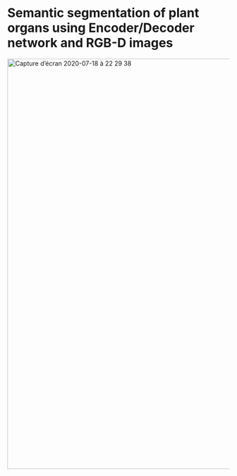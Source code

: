# Semantic segmentation of plant organs using Encoder/Decoder network and RGB-D images







<img width="931" alt="Capture d’écran 2020-07-18 à 22 29 38" src="https://user-images.githubusercontent.com/62508367/87861415-445c1300-c946-11ea-86a5-883450ff26e8.png">

